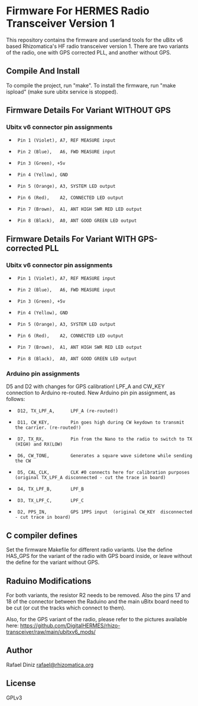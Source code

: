# Firmware For HERMES Radio Transceiver Version 1

This repository contains the firmware and userland tools for the uBitx v6
based Rhizomatica's HF radio transceiver version 1. There are two variants
of the radio, one with GPS corrected PLL, and another without GPS.

## Compile And Install

To compile the project, run "make". To install the firmware, run "make
ispload" (make sure ubitx service is stopped).

## Firmware Details For Variant WITHOUT GPS

### Ubitx v6 connector pin assignments

*      Pin 1 (Violet), A7, REF MEASURE input
*      Pin 2 (Blue),   A6, FWD MEASURE input
*      Pin 3 (Green), +5v
*      Pin 4 (Yellow), GND
*      Pin 5 (Orange), A3, SYSTEM LED output
*      Pin 6 (Red),    A2, CONNECTED LED output
*      Pin 7 (Brown),  A1, ANT HIGH SWR RED LED output
*      Pin 8 (Black),  A0, ANT GOOD GREEN LED output

## Firmware Details For Variant WITH GPS-corrected PLL

### Ubitx v6 connector pin assignments

*      Pin 1 (Violet), A7, REF MEASURE input
*      Pin 2 (Blue),   A6, FWD MEASURE input
*      Pin 3 (Green), +5v
*      Pin 4 (Yellow), GND
*      Pin 5 (Orange), A3, SYSTEM LED output
*      Pin 6 (Red),    A2, CONNECTED LED output
*      Pin 7 (Brown),  A1, ANT HIGH SWR RED LED output
*      Pin 8 (Black),  A0, ANT GOOD GREEN LED output

### Arduino pin assignments

D5 and D2 with changes for GPS calibration! LPF_A and CW_KEY connection to Arduino re-routed. New
Arduino pin pin assignment, as follows:

*      D12, TX_LPF_A,      LPF_A (re-routed!)
*      D11, CW_KEY,        Pin goes high during CW keydown to transmit the carrier. (re-routed!)
*      D7, TX_RX,          Pin from the Nano to the radio to switch to TX (HIGH) and RX(LOW)
*      D6, CW_TONE,        Generates a square wave sidetone while sending the CW
*      D5, CAL_CLK,        CLK #0 connects here for calibration purposes (original TX_LPF_A disconnected - cut the trace in board)
*      D4, TX_LPF_B,       LPF_B
*      D3, TX_LPF_C,       LPF_C
*      D2, PPS_IN,         GPS 1PPS input  (original CW_KEY  disconnected - cut trace in board)


## C compiler defines

   Set the firmware Makefile for different radio variants. Use the define HAS_GPS for
   the variant of the radio with GPS board inside, or leave without the define for the variant
   without GPS.

## Raduino Modifications

   For both variants, the resistor R2 needs to be removed. Also the pins 17 and 18 of the
   connector between the Raduino and the main uBitx board need to be cut (or cut the tracks 
   which connect to them).
   
   Also, for the GPS variant of the radio, please refer to the pictures available here: https://github.com/DigitalHERMES/rhizo-transceiver/raw/main/ubitxv6_mods/


## Author

Rafael Diniz <rafael@rhizomatica.org>

## License

GPLv3
